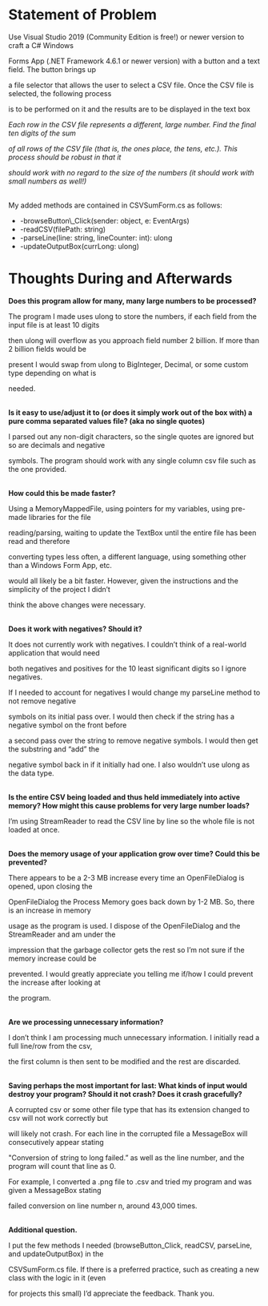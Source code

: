 # Statement of Problem

Use Visual Studio 2019 (Community Edition is free!) or newer version to craft a C# Windows

Forms App (.NET Framework 4.6.1 or newer version) with a button and a text field. The button brings up

a file selector that allows the user to select a CSV file. Once the CSV file is selected, the following process

is to be performed on it and the results are to be displayed in the text box

*Each row in the CSV file represents a different, large number. Find the final ten digits of the sum*

*of all rows of the CSV file (that is, the ones place, the tens, etc.). This process should be robust in that it*

*should work with no regard to the size of the numbers (it should work with small numbers as well!)* <br><br>

My added methods are contained in CSVSumForm.cs as follows:
<ul>

<li>-browseButton\_Click(sender: object, e: EventArgs)</li>

<li>-readCSV(filePath: string)</li>

<li>-parseLine(line: string, lineCounter: int): ulong</li>

<li>-updateOutputBox(currLong: ulong)</li>
</ul>

# Thoughts During and Afterwards

**Does this program allow for many, many large numbers to be processed?**

The program I made uses ulong to store the numbers, if each field from the input file is at least 10 digits

then ulong will overflow as you approach field number 2 billion. If more than 2 billion fields would be

present I would swap from ulong to BigInteger, Decimal, or some custom type depending on what is

needed.

<br>**Is it easy to use/adjust it to (or does it simply work out of the box with) a pure comma 
separated values file? (aka no single quotes)**

I parsed out any non-digit characters, so the single quotes are ignored but so are decimals and negative

symbols. The program should work with any single column csv file such as the one provided.

<br>**How could this be made faster?**

Using a MemoryMappedFile, using pointers for my variables, using pre-made libraries for the file

reading/parsing, waiting to update the TextBox until the entire file has been read and therefore

converting types less often, a different language, using something other than a Windows Form App, etc.

would all likely be a bit faster. However, given the instructions and the simplicity of the project I didn’t

think the above changes were necessary.

<br>**Does it work with negatives? Should it?**

It does not currently work with negatives. I couldn’t think of a real-world application that would need

both negatives and positives for the 10 least significant digits so I ignore negatives.

If I needed to account for negatives I would change my parseLine method to not remove negative

symbols on its initial pass over. I would then check if the string has a negative symbol on the front before

a second pass over the string to remove negative symbols. I would then get the substring and “add” the

negative symbol back in if it initially had one. I also wouldn’t use ulong as the data type.

<br>**Is the entire CSV being loaded and thus held immediately into active memory? How might this cause problems for very large number loads?**

I’m using StreamReader to read the CSV line by line so the whole file is not loaded at once.

<br>**Does the memory usage of your application grow over time? Could this be prevented?**

There appears to be a 2-3 MB increase every time an OpenFileDialog is opened, upon closing the

OpenFileDialog the Process Memory goes back down by 1-2 MB. So, there is an increase in memory

usage as the program is used. I dispose of the OpenFileDialog and the StreamReader and am under the

impression that the garbage collector gets the rest so I’m not sure if the memory increase could be

prevented. I would greatly appreciate you telling me if/how I could prevent the increase after looking at

the program.

<br>**Are we processing unnecessary information?**

I don’t think I am processing much unnecessary information. I initially read a full line/row from the csv,

the first column is then sent to be modified and the rest are discarded.

<br>**Saving perhaps the most important for last: What kinds of input would destroy your program? Should it not crash? Does it crash gracefully?**

A corrupted csv or some other file type that has its extension changed to csv will not work correctly but

will likely not crash. For each line in the corrupted file a MessageBox will consecutively appear stating

"Conversion of string to long failed.” as well as the line number, and the program will count that line as 0.

For example, I converted a .png file to .csv and tried my program and was given a MessageBox stating

failed conversion on line number n, around 43,000 times.

<br>**Additional question.**

I put the few methods I needed (browseButton\_Click, readCSV, parseLine, and updateOutputBox) in the

CSVSumForm.cs file. If there is a preferred practice, such as creating a new class with the logic in it (even

for projects this small) I’d appreciate the feedback. Thank you.

